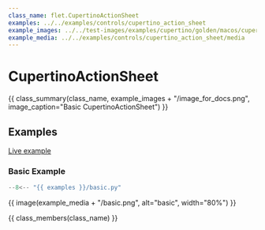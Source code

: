 ```yaml
---
class_name: flet.CupertinoActionSheet
examples: ../../examples/controls/cupertino_action_sheet
example_images: ../../test-images/examples/cupertino/golden/macos/cupertino_action_sheet
example_media: ../../examples/controls/cupertino_action_sheet/media
---
```


# CupertinoActionSheet

{{ class_summary(class_name, example_images + "/image_for_docs.png", image_caption="Basic CupertinoActionSheet") }}

## Examples

[Live example](https://flet-controls-gallery.fly.dev/dialogs/cupertinoactionsheet)

### Basic Example

```python
--8<-- "{{ examples }}/basic.py"
```

{{ image(example_media + "/basic.png", alt="basic", width="80%") }}


{{ class_members(class_name) }}
